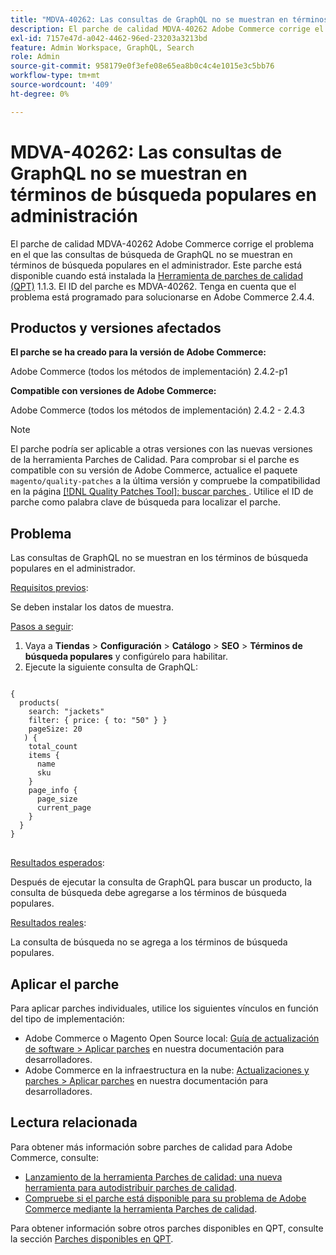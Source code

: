 ```yaml
---
title: "MDVA-40262: Las consultas de GraphQL no se muestran en términos de búsqueda populares en administración"
description: El parche de calidad MDVA-40262 Adobe Commerce corrige el problema en el que las consultas de búsqueda de GraphQL no se muestran en términos de búsqueda populares en el administrador. Este parche está disponible cuando está instalada la [Quality Patches Tool (QPT)](https://devdocs.magento.com/guides/v2.4/comp-mgr/patching.html#mqp) 1.1.3. El ID del parche es MDVA-40262. Tenga en cuenta que el problema está programado para solucionarse en Adobe Commerce 2.4.4.
exl-id: 7157e47d-a042-4462-96ed-23203a3213bd
feature: Admin Workspace, GraphQL, Search
role: Admin
source-git-commit: 958179e0f3efe08e65ea8b0c4c4e1015e3c5bb76
workflow-type: tm+mt
source-wordcount: '409'
ht-degree: 0%

---
```


# MDVA-40262: Las consultas de GraphQL no se muestran en términos de búsqueda populares en administración

El parche de calidad MDVA-40262 Adobe Commerce corrige el problema en el que las consultas de búsqueda de GraphQL no se muestran en términos de búsqueda populares en el administrador. Este parche está disponible cuando está instalada la [Herramienta de parches de calidad (QPT)](https://devdocs.magento.com/guides/v2.4/comp-mgr/patching.html#mqp) 1.1.3. El ID del parche es MDVA-40262. Tenga en cuenta que el problema está programado para solucionarse en Adobe Commerce 2.4.4.

## Productos y versiones afectados

**El parche se ha creado para la versión de Adobe Commerce:**

Adobe Commerce (todos los métodos de implementación) 2.4.2-p1

**Compatible con versiones de Adobe Commerce:**

Adobe Commerce (todos los métodos de implementación) 2.4.2 - 2.4.3

>[!NOTE]
>
>El parche podría ser aplicable a otras versiones con las nuevas versiones de la herramienta Parches de Calidad. Para comprobar si el parche es compatible con su versión de Adobe Commerce, actualice el paquete `magento/quality-patches` a la última versión y compruebe la compatibilidad en la página [[!DNL Quality Patches Tool]: buscar parches ](https://devdocs.magento.com/quality-patches/tool.html#patch-grid). Utilice el ID de parche como palabra clave de búsqueda para localizar el parche.

## Problema

Las consultas de GraphQL no se muestran en los términos de búsqueda populares en el administrador.

<u>Requisitos previos</u>:

Se deben instalar los datos de muestra.

<u>Pasos a seguir</u>:

1. Vaya a **Tiendas** > **Configuración** > **Catálogo** > **SEO** > **Términos de búsqueda populares** y configúrelo para habilitar.
1. Ejecute la siguiente consulta de GraphQL:

<pre>
<code class="language-graphql">
{
  products(
    search: "jackets"
    filter: { price: { to: "50" } }
    pageSize: 20
   ) {
    total_count
    items {
      name
      sku
    }
    page_info {
      page_size
      current_page
    }
  }
}
</code>
</pre>

<u>Resultados esperados</u>:

Después de ejecutar la consulta de GraphQL para buscar un producto, la consulta de búsqueda debe agregarse a los términos de búsqueda populares.

<u>Resultados reales</u>:

La consulta de búsqueda no se agrega a los términos de búsqueda populares.

## Aplicar el parche

Para aplicar parches individuales, utilice los siguientes vínculos en función del tipo de implementación:

* Adobe Commerce o Magento Open Source local: [Guía de actualización de software > Aplicar parches](https://devdocs.magento.com/guides/v2.4/comp-mgr/patching/mqp.html) en nuestra documentación para desarrolladores.
* Adobe Commerce en la infraestructura en la nube: [Actualizaciones y parches > Aplicar parches](https://devdocs.magento.com/cloud/project/project-patch.html) en nuestra documentación para desarrolladores.

## Lectura relacionada

Para obtener más información sobre parches de calidad para Adobe Commerce, consulte:

* [Lanzamiento de la herramienta Parches de calidad: una nueva herramienta para autodistribuir parches de calidad](/help/announcements/adobe-commerce-announcements/magento-quality-patches-released-new-tool-to-self-serve-quality-patches.md).
* [Compruebe si el parche está disponible para su problema de Adobe Commerce mediante la herramienta Parches de calidad](/help/support-tools/patches-available-in-qpt-tool/check-patch-for-magento-issue-with-magento-quality-patches.md).

Para obtener información sobre otros parches disponibles en QPT, consulte la sección [Parches disponibles en QPT](https://support.magento.com/hc/en-us/sections/360010506631-Patches-available-in-QPT-tool-).
